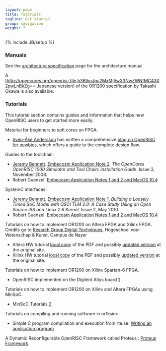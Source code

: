 ```yaml
---
layout: page
title: Tutorials
tagline: Get started
group: navigation
weight: 7
---
```

{% include JB/setup %}

### Manuals

See the [architecture specification][] page for the architecture manual.

A
[<http://opencores.org/openrisc,file,b3BlbnJpc2MxMjAwX3NwZWNfMC43X2pwLnBkZg>==
Japanese version] of the OR1200 specification by Takashi Okawa is also
available.

### Tutorials

This tutorial section contains guides and information that helps new
OpenRISC users to get started more easily.

Material for beginners to soft cores on FPGA:

-   [Sven-Åke Andersson][] has written a comprehensive [blog on OpenRISC
    for newbies][], which offers a guide to the complete design flow.

Guides to the toolchain:

-   [Jeremy Bennett][]. [Embecosm Application Note 2][]. *The OpenCores
    OpenRISC 1000 Simulator and Tool Chain: Installation Guide*. Issue
    3, November 2008.
-   Robert Guenzel. [Embecosm Application Notes 1 and 2 and MacOS
    10.4][]

SystemC interfaces:

-   [Jeremy Bennett][]. [Embecosm Application Note 1][]. *Building a
    Loosely Timed SoC Model with OSCI TLM 2.0: A Case Study Using an
    Open Source ISS and Linux 2.6 Kernel.* Issue 2, May 2010.
-   Robert Guenzel. [Embecosm Application Notes 1 and 2 and MacOS
    10.4][]

Tutorials on how to implement OR1200 on Altera FPGA and Xilinx FPGA.
Credits go to [Resarch Group Digital Techniques][], Hogeschool voor
Wetenschap & Kunst, Campus de Nayer

-   Altera HW tutorial [local copy][] of the PDF and possibly [updated
    version][] at the original site.
-   Xilinx HW tutorial [local copy][1] of the PDF and possibly [updated
    version][2] at the original site.

Tutorials on how to implement OR1200 on Xilinx Spartan-6 FPGA.

-   OpenRISC implemented on the Digilent Atlys board [1][blog on
    OpenRISC for newbies]

Tutorials on how to implement OR1200 on Xilinx and Altera FPGAs using
MinSoC.

-   MinSoC Tutorials [2][3]

Tutorials on compiling and running software in or1ksim:

-   Simple C program compilation and execution from rte.se: [Writing an
    application program][]

A Dynamic Reconfigurable OpenRISC Framework called Proteus : [Proteus
Framework][]

  [architecture specification]: Architecture_Specification "wikilink"
  [Sven-Åke Andersson]: User:svenand "wikilink"
  [blog on OpenRISC for newbies]: http://www.rte.se/blog/blogg-modesty-corex/openrisc-1200-soft-processor
  [Jeremy Bennett]: User:Jeremybennett "wikilink"
  [Embecosm Application Note 2]: http://www.embecosm.com/download/ean2.html
  [Embecosm Application Notes 1 and 2 and MacOS 10.4]: http://chschroeder.gamiro.de/rg/or1ksim_macOS10.4.pdf
  [Embecosm Application Note 1]: http://www.embecosm.com/download/ean1.html
  [Resarch Group Digital Techniques]: http://emsys.denayer.wenk.be/
  [local copy]: http://cdn.opencores.org/pdf/openrisc-HW-tutorial-Altera.pdf
  [updated version]: http://emsys.denayer.wenk.be/empro/openrisc-HW-tutorial-Altera.pdf
  [1]: http://cdn.opencores.org/pdf/openrisc-HW-tutorial-Xilinx.pdf
  [2]: http://emsys.denayer.wenk.be/empro/openrisc-HW-tutorial-Xilinx.pdf
  [3]: http://www.minsoc.com/1_0:start
  [Writing an application program]: http://www.rte.se/blog/blogg-modesty-corex/writing-application-program
  [Proteus Framework]: http://proteus-project.org/
